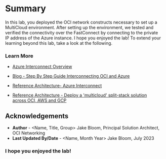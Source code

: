 # Summary

In this lab, you deployed the OCI network constructs necessary to set up a MultiCloud environment. After setting up the environment, we tested and verified the connectivity over the FastConnect by connecting to the private IP address of the Azure instance. I hope you enjoyed the lab! To extend your learning beyond this lab, take a look at the following.

### **Learn More**

* [Azure Interconnect Overview](https://www.oracle.com/cloud/azure/interconnect/)

* [Blog - Step By Step Guide Interconnecting OCI and Azure](https://blogs.oracle.com/cloudmarketplace/post/step-by-step-guide-interconnecting-oracle-cloud-infrastructure-and-microsoft-azure)

* [Reference Architecture- Azure Interconnect](https://docs.oracle.com/en/solutions/oci-azure/index.html#GUID-84688C94-C76D-404F-AAAF-5AC091E2FAD6)

* [Reference Architecture - Deploy a 'multicloud' split-stack solution across OCI, AWS and GCP](https://docs.oracle.com/en/solutions/oci-aws-gcp-multicloud/index.html#GUID-FD1D132A-9B50-403E-9B79-BE80A3DB1A7F)

## Acknowledgements

* **Author** - <Name, Title, Group> Jake Bloom, Principal Solution Architect, OCI Networking
* **Last Updated By/Date** - <Name, Month Year> Jake Bloom, July 2023

### **I hope you enjoyed the lab!**
